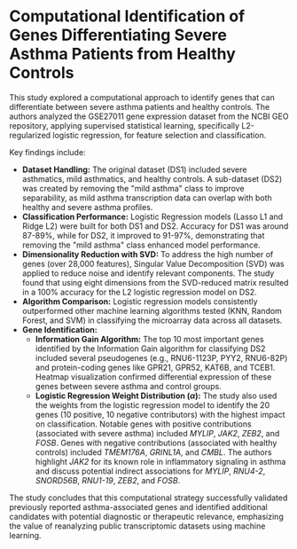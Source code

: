 # Computational Identification of Genes Differentiating Severe Asthma Patients from Healthy Controls

This study explored a computational approach to identify genes that can differentiate between severe asthma patients and healthy controls. The authors analyzed the GSE27011 gene expression dataset from the NCBI GEO repository, applying supervised statistical learning, specifically L2-regularized logistic regression, for feature selection and classification.

Key findings include:

- **Dataset Handling:** The original dataset (DS1) included severe asthmatics, mild asthmatics, and healthy controls. A sub-dataset (DS2) was created by removing the "mild asthma" class to improve separability, as mild asthma transcription data can overlap with both healthy and severe asthma profiles.
- **Classification Performance:** Logistic Regression models (Lasso L1 and Ridge L2) were built for both DS1 and DS2. Accuracy for DS1 was around 87-89%, while for DS2, it improved to 91-97%, demonstrating that removing the "mild asthma" class enhanced model performance.
- **Dimensionality Reduction with SVD:** To address the high number of genes (over 28,000 features), Singular Value Decomposition (SVD) was applied to reduce noise and identify relevant components. The study found that using eight dimensions from the SVD-reduced matrix resulted in a 100% accuracy for the L2 logistic regression model on DS2.
- **Algorithm Comparison:** Logistic regression models consistently outperformed other machine learning algorithms tested (KNN, Random Forest, and SVM) in classifying the microarray data across all datasets.
- **Gene Identification:**
  - **Information Gain Algorithm:** The top 10 most important genes identified by the Information Gain algorithm for classifying DS2 included several pseudogenes (e.g., RNU6-1123P, PYY2, RNU6-82P) and protein-coding genes like GPR21, GPR52, KAT6B, and TCEB1. Heatmap visualization confirmed differential expression of these genes between severe asthma and control groups.
  - **Logistic Regression Weight Distribution ($\alpha$):** The study also used the weights from the logistic regression model to identify the 20 genes (10 positive, 10 negative contributors) with the highest impact on classification. Notable genes with positive contributions (associated with severe asthma) included _MYLIP_, _JAK2_, _ZEB2_, and _FOSB_. Genes with negative contributions (associated with healthy controls) included _TMEM176A_, _GRINL1A_, and _CMBL_. The authors highlight _JAK2_ for its known role in inflammatory signaling in asthma and discuss potential indirect associations for _MYLIP_, _RNU4-2_, _SNORD56B_, _RNU1-19_, _ZEB2_, and _FOSB_.

The study concludes that this computational strategy successfully validated previously reported asthma-associated genes and identified additional candidates with potential diagnostic or therapeutic relevance, emphasizing the value of reanalyzing public transcriptomic datasets using machine learning.
